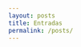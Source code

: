 ```yaml
---
layout: posts
title: Entradas
permalink: /posts/
---
```


<!-- Este archivo no necesita contenido adicional aquí.
     El layout 'archive' se encargará de mostrar la lista de posts automáticamente. -->